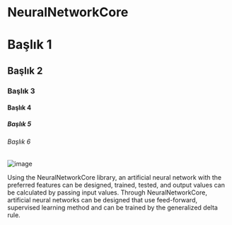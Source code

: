 # NeuralNetworkCore
# Başlık 1
## Başlık 2
### Başlık 3
#### Başlık 4
##### Başlık 5
###### Başlık 6

![image](https://github.com/erdeneryesil/NeuralNetworkCore/assets/14914042/b0766949-b2a8-4024-ab22-9e16fd7250c7)

Using the NeuralNetworkCore library, an artificial neural network with the preferred features can be designed, trained, tested, and output values can be calculated by passing input values. Through NeuralNetworkCore, artificial neural networks can be designed that use feed-forward, supervised learning method and can be trained by the generalized delta rule.
